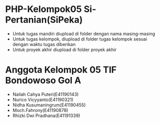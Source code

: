 # PHP-Kelompok05 Si-Pertanian(SiPeka)

- Untuk tugas mandiri diupload di folder dengan nama masing-masing
- Untuk tugas kelompok, diupload di folder tugas kelompok sesuai dengan waktu tugas diberikan
- Untuk proyek akhir diupload di folder proyek akhir

# Anggota Kelompok 05 TIF Bondowoso Gol A

- Nailah Cahya Puteri(E41190143)
- Nurico Vicyyanto(E41190321)
- Nidha Kusumaningrum(E41190455)
- Moch.Fahrony(E41190878)
- Rhizki Dwi Pradhana(E41191339)



